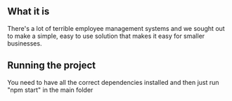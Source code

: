 ## What it is
There's a lot of terrible employee management systems and we sought out to make a simple, easy to use solution that makes it easy for smaller businesses.

## Running the project
You need to have all the correct dependencies installed and then just run "npm start" in the main folder
